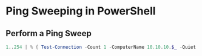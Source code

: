 # Ping Sweeping in PowerShell

## Perform a Ping Sweep

```powershell
1..254 | % { Test-Connection -Count 1 -ComputerName 10.10.10.$_ -Quiet }
```
